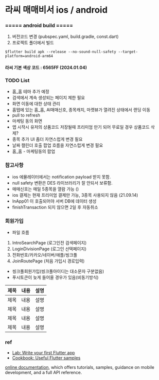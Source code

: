 # 라씨 매매비서 ios / android


### ===== android build =====
1. 버전코드 변경 (pubspec.yaml, build.gradle, const.dart)
2. 프로젝트 폴더에서 빌드
~~~
$flutter build apk --release --no-sound-null-safety --target-platform=android-arm64
~~~



#### 라씨 기본 색상 코드 : 6565FF (2024.01.04)

### TODO List
- 홈_홈 테마 추가 예정
- 검색에서 계속 생성되는 페이지 제한 필요
- 화면 이동에 대한 상태 관리
- 홈탭에 있는 홈_홈, AI매매신호, 종목캐치, 마켓뷰가 열려진 상태에서 랜딩 이동
- pull to refresh
- 마케팅 동의 화면
- 앱 시작시 유저의 상품코드 저장될때 프리미엄 만기 되어 무료일 경우 상품코드 삭제?
- 종목 추가 UI 좀더 자연스럽게 변경 필요
- 날짜 캘린더 호출 팝업 흐름을 자연스럽게 변경 필요
- 홈_홈 - 마케팅동의 팝업

### 참고사항
- ios 에뮬레이터에서는 notification payload 받지 못함.
- null safety 변환은 DES 라이브러리가 잘 안되서 보류함.
- 매매신호는 매일 5종목을 열람 가능 ()
- ios 결제는 현재 프리미엄 결제만 가능, 3종목 사용되지 않음 (21.09.14)
- InApp01 이 호출되어야 서버 DB에 데이터 생성
- finishTransaction 되지 않으면 2일 후 자동취소

### 회원가입
- 파일 흐름
1. IntroSearchPage (로그인전 검색페이지)
2. LoginDivisionPage (로그인 선택페이지)
3. 전화번호/카카오/네이버/애플/씽크풀
4. JoinRoutePage (처음 가입시 경로입력)

- 씽크풀회원가입(씽크풀아이디는 대소문자 구분없음) 
- 푸시토큰이 늦게 들어올 경우가 있음(비동기방식)


|제목|내용|설명|
|---|---|---|
|제목|내용|설명|
|제목|내용|설명|
|제목|내용|설명|
|제목|내용|설명|





### ref
- [Lab: Write your first Flutter app](https://flutter.dev/docs/get-started/codelab)
- [Cookbook: Useful Flutter samples](https://flutter.dev/docs/cookbook)

[online documentation](https://flutter.dev/docs), which offers tutorials,
samples, guidance on mobile development, and a full API reference.


